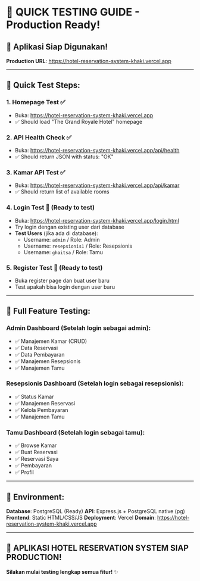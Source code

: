 # 🧪 QUICK TESTING GUIDE - Production Ready!

## 🎯 **Aplikasi Siap Digunakan!**

**Production URL**: https://hotel-reservation-system-khaki.vercel.app

---

## 🚀 **Quick Test Steps**:

### 1. **Homepage Test** ✅
- Buka: https://hotel-reservation-system-khaki.vercel.app
- ✅ Should load "The Grand Royale Hotel" homepage

### 2. **API Health Check** ✅  
- Buka: https://hotel-reservation-system-khaki.vercel.app/api/health
- ✅ Should return JSON with status: "OK"

### 3. **Kamar API Test** ✅
- Buka: https://hotel-reservation-system-khaki.vercel.app/api/kamar
- ✅ Should return list of available rooms

### 4. **Login Test** 🔄 (Ready to test)
- Buka: https://hotel-reservation-system-khaki.vercel.app/login.html
- Try login dengan existing user dari database
- **Test Users** (jika ada di database):
  - Username: `admin` / Role: Admin
  - Username: `resepsionis1` / Role: Resepsionis  
  - Username: `ghaitsa` / Role: Tamu

### 5. **Register Test** 🔄 (Ready to test)
- Buka register page dan buat user baru
- Test apakah bisa login dengan user baru

---

## 🎯 **Full Feature Testing**:

### **Admin Dashboard** (Setelah login sebagai admin):
- ✅ Manajemen Kamar (CRUD)
- ✅ Data Reservasi  
- ✅ Data Pembayaran
- ✅ Manajemen Resepsionis
- ✅ Manajemen Tamu

### **Resepsionis Dashboard** (Setelah login sebagai resepsionis):
- ✅ Status Kamar
- ✅ Manajemen Reservasi
- ✅ Kelola Pembayaran
- ✅ Manajemen Tamu

### **Tamu Dashboard** (Setelah login sebagai tamu):
- ✅ Browse Kamar
- ✅ Buat Reservasi
- ✅ Reservasi Saya
- ✅ Pembayaran
- ✅ Profil

---

## 🔑 **Environment**:

**Database**: PostgreSQL (Ready)
**API**: Express.js + PostgreSQL native (pg)
**Frontend**: Static HTML/CSS/JS
**Deployment**: Vercel
**Domain**: https://hotel-reservation-system-khaki.vercel.app

---

## 🎉 **APLIKASI HOTEL RESERVATION SYSTEM SIAP PRODUCTION!**

**Silakan mulai testing lengkap semua fitur!** ✨

